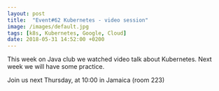 ```yaml
---
layout: post
title:  "Event#62 Kubernetes - video session"
image: /images/default.jpg
tags: [k8s, Kubernetes, Google, Cloud]
date: 2018-05-31 14:52:00 +0200
---
```


This week on Java club
we watched video talk about Kubernetes. Next week we will have some practice. []()

Join us next Thursday, at 10:00 in Jamaica (room 223)

